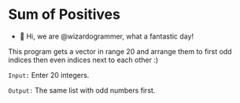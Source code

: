 # Sum of Positives
- 👋 Hi, we are @wizardogrammer, what a fantastic day!

This program gets a vector in range 20 and arrange them to first odd indices then even indices next to each other :)

`Input:` Enter 20 integers.

`Output:` The same list with odd numbers first.

